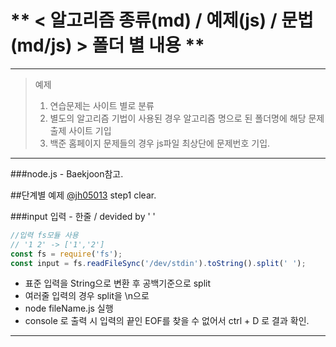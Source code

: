 ** < 알고리즘 종류(md) / 예제(js) / 문법(md/js) > 폴더 별 내용 **
===
***
> 예제
>  
> 1. 연습문제는 사이트 별로 분류
> 2. 별도의 알고리즘 기법이 사용된 경우 알고리즘 명으로 된 폴더명에 해당 문제 출제 사이트 기입
> 3. 백준 홈페이지 문제들의 경우 js파일 최상단에 문제번호 기입.

***


###node.js - Baekjoon참고.

##단계별 예제 [@jh05013](https://www.acmicpc.net/step) step1 clear.

###input 입력 - 한줄 / devided by ' '

```js
//입력 fs모듈 사용 
// '1 2' -> ['1','2']
const fs = require('fs');
const input = fs.readFileSync('/dev/stdin').toString().split(' ');

```
* 표준 입력을 String으로 변환 후 공백기준으로 split
* 여러줄 입력의 경우 split을 \n으로
* node fileName.js 실행
* console 로 출력 시 입력의 끝인 EOF를 찾을 수 없어서 ctrl + D 로 결과 확인.



***